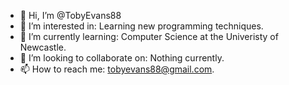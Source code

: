 - 👋 Hi, I’m @TobyEvans88
- 👀 I’m interested in: Learning new programming techniques.
- 🌱 I’m currently learning: Computer Science at the Univeristy of Newcastle.
- 💞️ I’m looking to collaborate on: Nothing currently.
- 📫 How to reach me: tobyevans88@gmail.com.

<!---
TobyEvans88/TobyEvans88 is a ✨ special ✨ repository because its `README.md` (this file) appears on your GitHub profile.
You can click the Preview link to take a look at your changes.
--->
